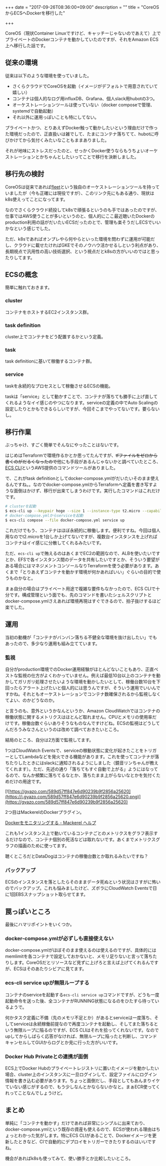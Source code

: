 +++
date = "2017-09-26T08:36:00+09:00"
description = ""
title = "CoreOSからECSへDockerを移行した"

+++

CoreOS（現状Container Linuxですけど、キャッチーじゃないのであえて）上でプライベートのDockerコンテナを動かしていたのですが、それをAmazon ECS上へ移行した話です。

## 従来の環境

従来は以下のような環境を使っていました。

* さくらクラウドでCoreOSを起動（イメージがデフォルトで用意されていて嬉しい）
* コンテナは個人的なログ用influxDB、Grafana、個人slack用hubotの3つ。
* オーケストレーションツールは使っていない（docker composeで管理、systemdで自動起動）
* それ以外に運用っぽいことも特にしてない。

プライベートかつ、とりあえずDocker触って動かしたいという理由だけで作った環境だったので、正直扱いは雑でして、たまにコンテナ落ちてて、hubotに呼びかけてから気付くみたいなこともままありました。

それが地味にストレスだったのと、せっかくDocker使うならもうちょいオーケストレーションとかちゃんとしたいってことで移行を決断しました。

## 移行先の検討

CoreOSは従来であれば[fleet](https://coreos.com/fleet/docs/latest/launching-containers-fleet.html)という独自のオーケストレーションツールを持っていましたが（今も正確には現役ですが）、このリンク先にもある通り、現状はk8s使えってことになってます。

なのでさくらクラウド続投してk8sで頑張るというのも手ではあったのですが、仕事ではAWS使うことが多いというのと、個人的にここ最近聴いたDockerのproduction利用の話がだいたいECSだったのとで、管理も楽そうだしECSでいいかなという感じでした。

ただ、k8sであればオンプレやら何やらといった環境を問わずに運用が可能だし、クラウドに載せたければGKEでそのノウハウ活かせるしという利点があり、長期視点で汎用性の高い技術選択、という視点だとk8sの方がいいのではと思ったりしてます。

## ECSの概念

簡単に触れておきます。

### cluster

コンテナをホストするEC2インスタンス群。

### task definition

cluster上でコンテナをどう配置するかという定義。

### task

task definitionに基いて稼働するコンテナ群。

### service

taskを永続的なプロセスとして稼働させるECSの機能。

taskは「service」として動かすことで、コンテナが落ちても勝手に上げ直してくれるようなイイ感じのやつになります。serviceの定義の中でAuto Scalingの設定したりとかもできるらしいですが、今回そこまでやってないです。要らないし。

## 移行作業

ぶっちゃけ、すごく簡単でそんなにやったことはないです。

はじめはTerraformで環境作るかとか思ってたんですが、~~tfファイルをゼロから書くのがだるくなったので~~他にも手段があるんじゃないかと調べていたところ、[ECS CLI](http://docs.aws.amazon.com/ja_jp/AmazonECS/latest/developerguide/ECS_CLI.html)というAWS提供のコマンドツールがありました。

で、これがtask definitionとしてdocker-compose.ymlがだいたいそのまま使えるんですね。。なのでdocker-compose.ymlからTerraformへ定義を書き写すような面倒はかけず、移行が出来てしまうわけです。実行したコマンドはこれだけです。

```bash
# clusterを起動
$ ecs-cli up --keypair hoge --size 1 --instance-type t2.micro --capability-iam --port 8080 3000 8086
# docker-compose.ymlからserviceを起動
$ ecs-cli compose --file docker-compose.yml service up
```

これだけでもう、コンテナはほぼ永続的に稼働します。便利ですね。今回は個人用なのでt2.microを1台しか上げてないですが、複数台インスタンスを上げればコンテナはイイ感じに分散してくれるみたいです。

ただ、`ecs-cli up`で賄えるのはあくまでEC2の範囲なので、ALBを使いたいですとか、EFSで各インスタンス間のデータを共有したいですとか、そういう要望がある場合にはマネジメントコンソールなりTerraformを使う必要があります。あくまで「とりあえずコンテナを動かす環境が何かあればいい」ぐらいの目的で使うものかなと。

まぁ自分の場合はプライベート用途で複雑な要件もなかったので、ECS CLIで十分です。構成管理という面でも、先のコマンドを書いたシェルスクリプトとdocker-compose.ymlさえあれば環境再現はすぐできるので、拍子抜けするほど楽でした。

## 運用

当初の動機が「コンテナがバンバン落ちる不健全な環境を抜け出したい」でもあったので、多少なり運用も組み立てています。

### 監視

自分がproduction環境でのDocker運用経験がほとんどないこともあり、正直ベストな監視の仕方がよくわかっていません。例えば最低10台以上のコンテナを動かしてガリガリ処理させたいような環境を動かしたいとして、稼働台数10台を下回ったらアラート上げたいと個人的には思うんですが、そういう運用でいいんですかね。それともオーケストレーションでコンテナ数確保されるから監視しなくてよい、のかどうなのか。

と言うのも、意外というかなんというか、Amazon CloudWatchではコンテナの稼働状態に関するメトリクスはほとんど取れません。CPUとメモリの使用率だけです。稼働台数ぐらいありそうなものなんですけどね。ECSの監視はどうしてんだろうみなさんというのは改めて調べておきたいところ。

結局のところ、自分は2方面で監視してます。

1つはCloudWatch Eventsで、serviceの稼動状態に変化が起きたことをトリガーとしてLambdaなどを発火できる機能があります。これを使ってコンテナが落ちたりしたときにはslackに通知されるようにしました（鏡音リンちゃんが教えてくれます）。ただ、先述の通り「落ちてもすぐ自動で上がる」ようにはなってるので、なんか頻繁に落ちてるなとか、落ちたまま上がらないなとかを気付くためだけの用途です。

[![https://gyazo.com/589d57ff847e6d90239b9f2856a25620](https://i.gyazo.com/589d57ff847e6d90239b9f2856a25620.png)](https://gyazo.com/589d57ff847e6d90239b9f2856a25620)

2つ目はMackerelのDockerプラグイン。

[Dockerをモニタリングする - Mackerel ヘルプ](https://mackerel.io/ja/docs/entry/advanced/docker)

これも1インスタンス上で動いているコンテナごとのメトリクスをグラフ表示するだけなので、コンテナ個別の死活などは取れないです。あくまでメトリクスグラフの描画のために使ってます。

聴くところだとDataDogはコンテナの稼働台数とか取れるみたいですね？

### バックアップ

ECSのインスタンスを落としたらそのままデータ死ぬという状況はさすがに怖いのでバックアップ。これも悩みましたけど、ズボラにCloudWatch Eventsで日に1回EBSスナップショット取らせてます。

## 罠っぽいところ

最後にハマリポイントをいくつか。

### docker-compose.ymlが必ずしも直接使えない

docker-compose.ymlがほぼそのまま使えるのは使えるのですが、具体的にはmemlimitを各コンテナで設定しておかないと、メモリ足りないと言って落ちたりします。CoreOSだとリソースなど見ずに上げろと言えば上げてくれるんですが、ECSはそのあたりシビアに見てます。

### ecs-cli service upが無限ループする

コンテナのserviceを起動する`ecs-cli service up`コマンドですが、どうも一度起動命令を送った後、全コンテナがRUNNING状態になるのをひたすら待っているようで。

何かタスク定義に不備（先のメモリ不足とか）があるとserviceは一度落ち、そしてserviceは永続稼働前提なので再度コンテナを起動し、そしてまた落ちるという無限ループに陥るのですが、ECS CLIはそれを拾ってくれないです。なのでupしてからしばらく応答がなければ、無限ループに陥ったと判断し、コマンドキャンセルしてGUIからログとか見に行った方がいいです。

### Docker Hub Privateとの連携が面倒

ECS上でDocker Hubのプライベートレジストリに置いたイメージを動かしたい場合、cluster上のインスタンスに一旦ログインして、設定ファイルにログイン情報を書き込む必要があります。ちょっと面倒だし、手段としてもあんまりイケていない感じがするので、もう少しなんとかならないかなと。まぁECR使ってくれってことなんでしょうけど。

## まとめ

単純に「コンテナを動かす」だけであれば非常にシンプルに出来ており、docker-compose.ymlという既存の資産も使えるので、ECSが使われる理由はちょっとわかった気がします。特にECS CLIがあることで、Dockerイメージを更新したときなど、CIで自動的にデプロイをトリガーできたりするのはいいですね。

機会があればk8sも使ってみて、使い勝手とか比較したいところ。
